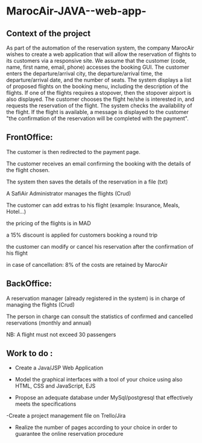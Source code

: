 # MarocAir-JAVA--web-app-

## Context of the project
As part of the automation of the reservation system, the company MarocAir wishes to create a web application that will allow the reservation of flights to its customers via a responsive site. We assume that the customer (code, name, first name, email, phone) accesses the booking GUI. The customer enters the departure/arrival city, the departure/arrival time, the departure/arrival date, and the number of seats. The system displays a list of proposed flights on the booking menu, including the description of the flights. If one of the flights requires a stopover, then the stopover airport is also displayed. The customer chooses the flight he/she is interested in, and requests the reservation of the flight. The system checks the availability of the flight. If the flight is available, a message is displayed to the customer "the confirmation of the reservation will be completed with the payment".



## FrontOffice:

The customer is then redirected to the payment page.

The customer receives an email confirming the booking with the details of the flight chosen.

The system then saves the details of the reservation in a file (txt)

A SafiAir Administrator manages the flights (Crud)

The customer can add extras to his flight (example: Insurance, Meals, Hotel...)

the pricing of the flights is in MAD

a 15% discount is applied for customers booking a round trip

the customer can modify or cancel his reservation after the confirmation of his flight

in case of cancellation: 8% of the costs are retained by MarocAir


## BackOffice:

A reservation manager (already registered in the system) is in charge of managing the flights (Crud)

The person in charge can consult the statistics of confirmed and cancelled reservations (monthly and annual)

NB: A flight must not exceed 30 passengers


## Work to do :

- Create a Java/JSP Web Application

- Model the graphical interfaces with a tool of your choice using also HTML, CSS and JavaScript, EJS

- Propose an adequate database under MySql/postgresql that effectively meets the specifications

-Create a project management file on Trello/Jira

- Realize the number of pages according to your choice in order to guarantee the online reservation procedure
